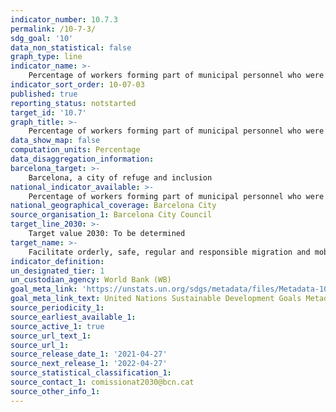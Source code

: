 ```yaml
---
indicator_number: 10.7.3
permalink: /10-7-3/
sdg_goal: '10'
data_non_statistical: false
graph_type: line
indicator_name: >-
    Percentage of workers forming part of municipal personnel who were born abroad
indicator_sort_order: 10-07-03
published: true
reporting_status: notstarted
target_id: '10.7'
graph_title: >-
    Percentage of workers forming part of municipal personnel who were born abroad
data_show_map: false
computation_units: Percentage
data_disaggregation_information: 
barcelona_target: >-
    Barcelona, a city of refuge and inclusion
national_indicator_available: >-
    Percentage of workers forming part of municipal personnel who were born abroad
national_geographical_coverage: Barcelona City
source_organisation_1: Barcelona City Council
target_line_2030: >- 
    Target value 2030: To be determined
target_name: >-
    Facilitate orderly, safe, regular and responsible migration and mobility, including through the implementation of planned and well-managed migration policies
indicator_definition:
un_designated_tier: 1
un_custodian_agency: World Bank (WB)
goal_meta_link: 'https://unstats.un.org/sdgs/metadata/files/Metadata-10-07-03.pdf'
goal_meta_link_text: United Nations Sustainable Development Goals Metadata (pdf 894kB)
source_periodicity_1: 
source_earliest_available_1: 
source_active_1: true
source_url_text_1: 
source_url_1: 
source_release_date_1: '2021-04-27'
source_next_release_1: '2022-04-27'
source_statistical_classification_1: 
source_contact_1: comissionat2030@bcn.cat
source_other_info_1:
---
```

